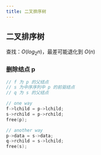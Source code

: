 ```yaml
---
title: 二叉排序树
---
```


## 二叉排序树

查找：$O(log_2 n)$，最差可能退化到 $O(n)$

### 删除结点 p

```C
// f 为 p 的父结点
// s 为中序序列中 p 的前驱结点
// q 为 s 的父结点

// one way
f->lchild = p->lchild;
s->rchild = p->rchild;
free(p);

// another way
p->data = s->data;
q->rchild = s->lchild;
free(s);
```

